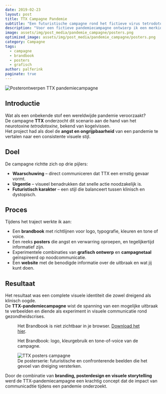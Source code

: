 ```yaml
---
date: 2019-02-23
layout: post
title: TTX Campagne Pandemie
subtitle: "Een futuristische campagne rond het fictieve virus tetrodotoxine"
description: "Voor een fictieve pandemiecampagne ontwierp ik een merkidentiteit rondom 'TTX' – een denkbeeldige ziekte gebaseerd op het gif tetrodotoxine. Het project omvatte een brandbook en een serie posters die de angst, urgentie en futuristische toon van de campagne verbeelden."
image: assets/img/post_media/pandemie_campagne/posters.png
optimized_image: assets/img/post_media/pandemie_campagne/posters.png
category: Campagne
tags:
  - campagne
  - brandbook
  - posters
  - grafisch
author: palferink
paginate: true
---
```


<img src="{{ site.baseurl }}/assets/img/post_media/pandemie_campagne/posters.png" alt="Posterontwerpen TTX pandemiecampagne">

## Introductie

Wat als een onbekende stof een wereldwijde pandemie veroorzaakt?  
De campagne **TTX** onderzocht dit scenario aan de hand van het neurotoxine *tetrodotoxine*, bekend van kogelvissen.  
Het project had als doel de **angst en ongrijpbaarheid** van een pandemie te vertalen naar een consistente visuele stijl.

## Doel

De campagne richtte zich op drie pijlers:

- **Waarschuwing** – direct communiceren dat TTX een ernstig gevaar vormt.  
- **Urgentie** – visueel benadrukken dat snelle actie noodzakelijk is.  
- **Futuristisch karakter** – een stijl die balanceert tussen klinisch en dystopisch.  

## Proces

Tijdens het traject werkte ik aan:

- Een **brandbook** met richtlijnen voor logo, typografie, kleuren en tone of voice.  
- Een reeks **posters** die angst en verwarring oproepen, en tegelijkertijd informatief zijn.  
- Experimentele combinaties van **grafisch ontwerp** en **campagnetaal** geïnspireerd op noodcommunicatie.  
- Een **website** met de benodigde informatie over de uitbraak en wat jij kunt doen.

## Resultaat

Het resultaat was een complete visuele identiteit die zowel dreigend als klinisch oogde.  
De **TTX-pandemiecampagne** wist de spanning van een mogelijke uitbraak te verbeelden en diende als experiment in visuele communicatie rond gezondheidscrises.

<div class="image-grid">
  <figure>
    <object 
      data="{{ site.baseurl }}/assets/img/post_media/pandemie_campagne/Brandbook.pdf#toolbar=0&navpanes=0&scrollbar=0" 
      type="application/pdf" 
      width="100%" 
      height="400px"
      title="Brandbook Pandemie Campagne"
    >
      <p>
        Het Brandbook is niet zichtbaar in je browser. 
        <a href="{{ site.baseurl }}/assets/img/post_media/pandemie_campagne/Brandbook.pdf">Download het hier</a>.
      </p>
      <figcaption>Het Brandbook: logo, kleurgebruik en tone-of-voice van de campagne.</figcaption>
    </object>
  </figure>

  <figure>
    <img src="{{ site.baseurl }}/assets/img/post_media/pandemie_campagne/posters.png" alt="TTX posters campagne">
    <figcaption>De posterserie: futuristische en confronterende beelden die het gevoel van dreiging versterken.</figcaption>
  </figure>
</div>

Door de combinatie van **branding, posterdesign en visuele storytelling** werd de TTX-pandemiecampagne een krachtig concept dat de impact van communicadtie tijdens een pandemie onderzoekt.
